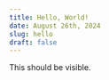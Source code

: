 ```yaml
---
title: Hello, World!
date: August 26th, 2024
slug: hello
draft: false
---
```


<p>This should be visible.</p>